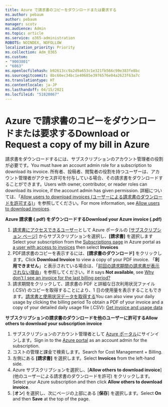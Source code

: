 ```yaml
---
title: Azure で請求書のコピーをダウンロードまたは要求する
ms.author: pebaum
author: pebaum
manager: scotv
ms.audience: Admin
ms.topic: article
ms.service: o365-administration
ROBOTS: NOINDEX, NOFOLLOW
localization_priority: Priority
ms.collection: Adm_O365
ms.custom:
- "9003801"
- "6863"
ms.openlocfilehash: b92613cc9a2d9a653c1e321fb566c99e383fe8bc
ms.sourcegitcommit: 8bc60ec34bc1e40685e3976576e04a2623f63a7c
ms.translationtype: HT
ms.contentlocale: ja-JP
ms.lasthandoff: 04/15/2021
ms.locfileid: "51820867"
---
```

# <a name="download-or-request-a-copy-of-my-bill-in-azure"></a><span data-ttu-id="e825b-102">Azure で請求書のコピーをダウンロードまたは要求する</span><span class="sxs-lookup"><span data-stu-id="e825b-102">Download or Request a copy of my bill in Azure</span></span>

<span data-ttu-id="e825b-103">請求書をダウンロードするには、サブスクリプションのアカウント管理者の役割が必要です。</span><span class="sxs-lookup"><span data-stu-id="e825b-103">You must have an account admin role for a subscription to download its invoice.</span></span> <span data-ttu-id="e825b-104">所有者、投稿者、閲覧者の役割を持つユーザーは、アカウント管理者がアクセス許可を付与している場合、その請求書をダウンロードすることができます。</span><span class="sxs-lookup"><span data-stu-id="e825b-104">Users with owner, contributor, or reader roles can download its invoice, if the account admin has given permission.</span></span> <span data-ttu-id="e825b-105">詳細については、「[Allow users to download invoices (ユーザーによる請求書のダウンロードを許可する)](https://docs.microsoft.com/azure/cost-management-billing/manage/manage-billing-access#opt-in)」を参照してください。</span><span class="sxs-lookup"><span data-stu-id="e825b-105">For more information, see [Allow users to download invoices](https://docs.microsoft.com/azure/cost-management-billing/manage/manage-billing-access#opt-in).</span></span>

<span data-ttu-id="e825b-106">**Azure 請求書 (.pdf) をダウンロードする**</span><span class="sxs-lookup"><span data-stu-id="e825b-106">**Download your Azure invoice (.pdf)**</span></span>

1. <span data-ttu-id="e825b-107">[請求書にアクセスできるユーザー](https://docs.microsoft.com/azure/cost-management-billing/manage/manage-billing-access?WT.mc_id=Portal-Microsoft_Azure_Support)として Azure ポータルの [[サブスクリプション ページ]](https://portal.azure.com/#blade/Microsoft_Azure_Billing/SubscriptionsBlade) からサブスクリプションを選択し、**[請求書]** を選択します</span><span class="sxs-lookup"><span data-stu-id="e825b-107">Select your subscription from the [Subscriptions page](https://portal.azure.com/#blade/Microsoft_Azure_Billing/SubscriptionsBlade) in Azure portal as [a user with access to invoices](https://docs.microsoft.com/azure/cost-management-billing/manage/manage-billing-access?WT.mc_id=Portal-Microsoft_Azure_Support) then select **Invoices**</span></span>
2. <span data-ttu-id="e825b-108">PDF請求書のコピーを表示するには、**[請求書のダウンロード]** をクリックします。</span><span class="sxs-lookup"><span data-stu-id="e825b-108">Click **Download Invoice** to view a copy of your PDF invoice.</span></span> <span data-ttu-id="e825b-109">「**利用できません**」と表示されている場合は、「[前回の請求期間の請求書が表示されない理由](https://docs.microsoft.com/azure/cost-management-billing/manage/download-azure-invoice-daily-usage-date?WT.mc_id=Portal-Microsoft_Azure_Support#noinvoice)」を参照してください。</span><span class="sxs-lookup"><span data-stu-id="e825b-109">If it says **Not available**, see [Why don't I see an invoice for the last billing period?](https://docs.microsoft.com/azure/cost-management-billing/manage/download-azure-invoice-daily-usage-date?WT.mc_id=Portal-Microsoft_Azure_Support#noinvoice)</span></span>
3. <span data-ttu-id="e825b-110">請求期間をクリックして、請求書の PDF と詳細な日次利用状況ファイル (.CSV) のコピーを取得することにより、1 日の使用量を表示することもできます。[請求書と使用状況データを取得する](https://docs.microsoft.com/azure/cost-management-billing/manage/download-azure-invoice-daily-usage-date?WT.mc_id=Portal-Microsoft_Azure_Support)</span><span class="sxs-lookup"><span data-stu-id="e825b-110">You can also view your daily usage by clicking the billing period To obtain a PDF of your invoice and a copy of your detailed daily usage file (.CSV): [Get invoice and usage data](https://docs.microsoft.com/azure/cost-management-billing/manage/download-azure-invoice-daily-usage-date?WT.mc_id=Portal-Microsoft_Azure_Support)</span></span>  

<span data-ttu-id="e825b-111">**サブスクリプションの請求書のダウンロードを他のユーザーに許可する**</span><span class="sxs-lookup"><span data-stu-id="e825b-111">**Allow others to download your subscription invoice**</span></span>

1. <span data-ttu-id="e825b-112">サブスクリプションのアカウント管理者として [Azure ポータル](https://portal.azure.com/)にサインインします。</span><span class="sxs-lookup"><span data-stu-id="e825b-112">Sign in to the [Azure portal](https://portal.azure.com/) as an account admin for the subscription.</span></span>
2. <span data-ttu-id="e825b-113">コストの管理と課金で検索します。</span><span class="sxs-lookup"><span data-stu-id="e825b-113">Search for Cost Management + Billing.</span></span>
3. <span data-ttu-id="e825b-114">左側にある **[請求書]** を選択します。</span><span class="sxs-lookup"><span data-stu-id="e825b-114">Select **Invoices** from the left-hand side.</span></span>
4. <span data-ttu-id="e825b-115">Azure サブスクリプションを選択し、[**Allow others to download invoice**] (他のユーザーによる請求書のダウンロードを許可) をクリックします。</span><span class="sxs-lookup"><span data-stu-id="e825b-115">Select your Azure subscription and then click **Allow others to download invoice**.</span></span>
5. <span data-ttu-id="e825b-116">[**オン**] を選択し、次にページの上部にある [**保存**] を選択します。</span><span class="sxs-lookup"><span data-stu-id="e825b-116">Select **On** and then **Save** at the top of the page.</span></span>
